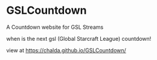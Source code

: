 # GSLCountdown
A Countdown website for GSL Streams

when is the next gsl (Global Starcraft League) countdown!

view at https://chalda.github.io/GSLCountdown/
